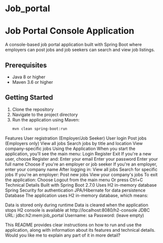 # Job_portal

# Job Portal Console Application

A console-based job portal application built with Spring Boot where employers can post jobs and job seekers can search and view job listings.

## Prerequisites

- Java 8 or higher
- Maven 3.6 or higher

## Getting Started

1. Clone the repository
2. Navigate to the project directory
3. Run the application using Maven:
   ```bash
   mvn clean spring-boot:run


Features
User registration (Employer/Job Seeker)
User login
Post jobs (Employers only)
View all jobs
Search jobs by title and location
View company-specific jobs
Using the Application
When you start the application, you'll see the main menu:
Login
Register
Exit
If you're a new user, choose Register and:
Enter your email
Enter your password
Enter your full name
Choose if you're an employer or job seeker
If you're an employer, enter your company name
After logging in:
View all jobs
Search for specific jobs
If you're an employer:
Post new jobs
View your company's jobs
To exit the application:
Choose Logout from the main menu
Or press Ctrl+C
Technical Details
Built with Spring Boot 2.7.0
Uses H2 in-memory database
Spring Security for authentication
JPA/Hibernate for data persistence
Database
The application uses H2 in-memory database, which means:

Data is stored only during runtime
Data is cleared when the application stops
H2 console is available at http://localhost:8080/h2-console
JDBC URL: jdbc:h2:mem:job_portal
Username: sa
Password: (leave empty)


This README provides clear instructions on how to run and use the application, along with information about its features and technical details. Would you like me to explain any part of it in more detail?
